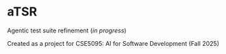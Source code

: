 # aTSR
Agentic test suite refinement (_in progress_)


Created as a project for CSE5095: AI for Software Development (Fall 2025)
